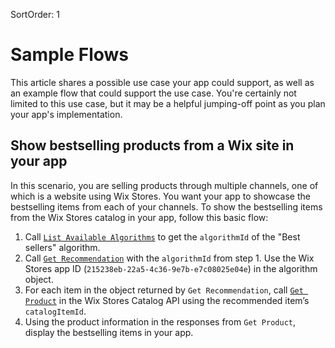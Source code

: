 SortOrder: 1
# Sample Flows
This article shares a possible use case your app could support, as well as an example flow that could support the use case. You're certainly not limited to this use case, but it may be a helpful jumping-off point as you plan your app's implementation.


## Show bestselling products from a Wix site in your app
In this scenario, you are selling products through multiple channels, one of which is a website using Wix Stores. You want your app to showcase the bestselling items from each of your channels. To show the bestselling items from the Wix Stores catalog in your app, follow this basic flow:

1. Call [`List Available Algorithms`](https://dev.wix.com/docs/rest/api-reference/wix-e-commerce/recommendations/list-available-algorithms) to get the `algorithmId` of the "Best sellers" algorithm.
2. Call [`Get Recommendation`](https://dev.wix.com/docs/rest/api-reference/wix-e-commerce/recommendations/get-recommendation) with the `algorithmId` from step 1. Use the Wix Stores app ID (`215238eb-22a5-4c36-9e7b-e7c08025e04e`) in the algorithm object.
3. For each item in the object returned by `Get Recommendation`, call [`Get Product`](https://dev.wix.com/docs/rest/api-reference/wix-stores/catalog/get-product) in the Wix Stores Catalog API using the recommended item’s `catalogItemId`.
4. Using the product information in the responses from `Get Product`, display the bestselling items in your app.

